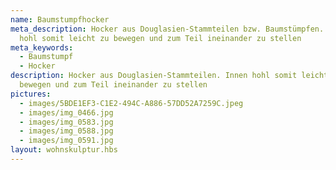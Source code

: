 ```yaml
---
name: Baumstumpfhocker
meta_description: Hocker aus Douglasien-Stammteilen bzw. Baumstümpfen. Innen
  hohl somit leicht zu bewegen und zum Teil ineinander zu stellen
meta_keywords:
  - Baumstumpf
  - Hocker
description: Hocker aus Douglasien-Stammteilen. Innen hohl somit leicht zu
  bewegen und zum Teil ineinander zu stellen
pictures:
  - images/5BDE1EF3-C1E2-494C-A886-57DD52A7259C.jpeg
  - images/img_0466.jpg
  - images/img_0583.jpg
  - images/img_0588.jpg
  - images/img_0591.jpg
layout: wohnskulptur.hbs
---
```

